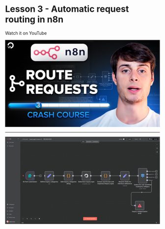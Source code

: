 # Lesson 3 - Automatic request routing in n8n

Watch it on YouTube

[![Lesson 3 video](../../thumbnails/lesson_3.jpg)](https://www.youtube.com/watch?v=QJ0MXbEOijY)

---

![Screenshot of lesson 3 workflow](./images/lesson-3-wf.png)
